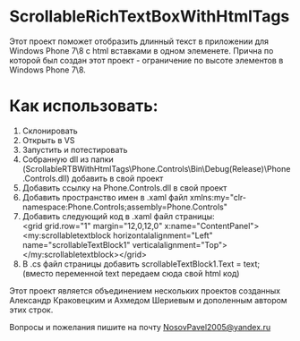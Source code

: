 ScrollableRichTextBoxWithHtmlTags
=================================

Этот проект поможет отобразить длинный текст в приложении для Windows Phone 7\8 с html вставками в одном элеменете. Прична по которой был создан этот проект - ограничение по высоте элементов в Windows Phone 7\8. 

<h1>Как использовать:</h1>
<ol style="text-align: left;">
<li>Склонировать</li>
<li>Открыть в VS</li>
<li>Запустить и потестировать</li>
<li>Собранную dll из папки (ScrollableRTBWithHtmlTags\Phone.Controls\Bin\Debug(Release)\Phone.Controls.dll) добавить в свой проект</li>
<li>Добавить ссылку на Phone.Controls.dll в свой проект</li>
<li>Добавить пространство имен в .xaml файл xmlns:my="clr-namespace:Phone.Controls;assembly=Phone.Controls"</li>
<li>Добавить следующий код в .xaml файл страницы:<br />&lt;grid grid.row="1" margin="12,0,12,0" x:name="ContentPanel"&gt;<br />&lt;my:scrollabletextblock horizontalalignment="Left" name="scrollableTextBlock1" verticalalignment="Top"&gt;<br />&lt;/my:scrollabletextblock&gt;&lt;/grid&gt;</li>
<li>В .cs файл страницы добавить scrollableTextBlock1.Text = text; (вместо переменной text передаем сюда свой html код)</li>
</ol>

Этот проект является объединением нескольких проектов созданных Александр Краковецким и Ахмедом Шериевым и дополенным автором этих строк. 

Вопросы и пожелания пишите на почту NosovPavel2005@yandex.ru